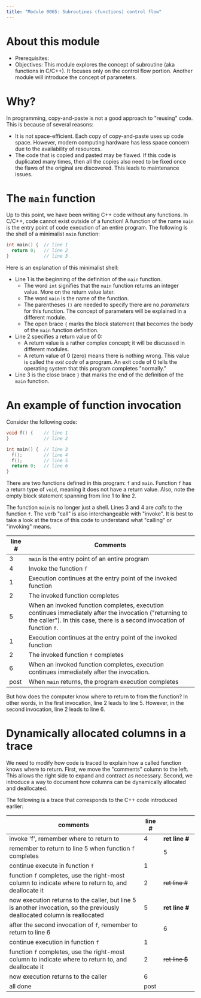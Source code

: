 ```yaml
---
title: "Module 0065: Subroutines (functions) control flow"
---
```


# About this module

-   Prerequisites:
-   Objectives: This module explores the concept of subroutine (aka functions in C/C++). It
    focuses only on the control flow portion. Another module will
    introduce the concept of parameters.

# Why?

In programming, copy-and-paste is not a good approach to "reusing" code. This is because of several reasons:

* It is not space-efficient. Each copy of copy-and-paste uses up code space. However, modern computing hardware has less space concern due to the availability of resources.
* The code that is copied and pasted may be flawed. If this code is duplicated many times, then all the copies also need to be fixed once the flaws of the original are discovered. This leads to maintenance issues.

# The `main` function

Up to this point, we have been writing C++ code without any functions. In C/C++, code cannot exist outside of a function! A function of the name `main` is the entry point of code execution of an entire program. The following is the shell of a minimalist `main` function:

```c
int main() {  // line 1
  return 0;   // line 2
}             // line 3
```

Here is an explanation of this minimalist shell:

* Line 1 is the beginning of the definition of the `main` function.
  * The word `int` signifies that the `main` function returns an integer value. More on the return value later.
  * The word `main` is the name of the function.
  * The parentheses `()` are needed to specify there are no *parameters* for this function. The concept of parameters will be explained in a different module.
  * The open brace `{` marks the block statement that becomes the body of the `main` function definition.
* Line 2 specifies a return value of 0:
  * A return value is a rather complex concept; it will be discussed in different modules.
  * A return value of 0 (zero) means there is nothing wrong. This value is called the *exit code* of a program. An exit code of 0 tells the operating system that this program completes "normally."
* Line 3 is the close brace `}` that marks the end of the definition of the `main` function.

# An example of function invocation

Consider the following code:

```c
void f() {    // line 1
}             // line 2

int main() {  // line 3
  f();        // line 4
  f();        // line 5
  return 0;   // line 6
}
```

There are two functions defined in this program: `f` and `main`. Function `f` has a return type of `void`, meaning it does not have a return value. Also, note the empty block statement spanning from line 1 to line 2. 

The function `main` is no longer just a shell. Lines 3 and 4 are *calls* to the function `f`. The verb "call" is also interchangeable with "invoke". It is best to take a look at the trace of this code to understand what "calling" or "invoking" means.

|line #|Comments|
|-|-|
|3|`main` is the entry point of an entire program|
|4|Invoke the function `f`|
|1|Execution continues at the entry point of the invoked function|
|2|The invoked function completes|
|5|When an invoked function completes, execution continues immediately after the invocation ("returning to the caller"). In this case, there is a second invocation of function `f`.|
|1|Execution continues at the entry point of the invoked function|
|2|The invoked function `f` completes|
|6|When an invoked function completes, execution continues immediately after the invocation.|
|post|When `main` returns, the program execution completes|

But how does the computer know where to return to from the function? In other words, in the first invocation, line 2 leads to line 5. However, in the second invocation, line 2 leads to line 6.

# Dynamically allocated columns in a trace

We need to modify how code is traced to explain how a called function knows where to return. First, we move the "comments" column to the left. This allows the right side to expand and contract as necessary. Second, we introduce a way to document how columns can be dynamically allocated and deallocated.

The following is a trace that corresponds to the C++ code introduced earlier:

|comments             |line #|<span style="color: transparent;">ret_line_#</span>|
| ------------------- | ----- | --------------- |
|invoke 'f', remember where to return to|4|**ret line #**|
|remember to return to line 5 when function `f` completes| |5|
|continue execute in function `f`|1| |
|function `f` completes, use the right-most column to indicate where to return to, and deallocate it|2|~~ret line #~~|
|now execution returns to the caller, but line 5 is another invocation, so the previously deallocated column is reallocated|5|**ret line #**|
|after the second invocation of `f`, remember to return to line 6| |6|
|continue execution in function `f`|1| |
|function `f` completes, use the right-most column to indicate where to return to, and deallocate it|2|~~ret line $~~|
|now execution returns to the caller|6| |
|all done|post| |






